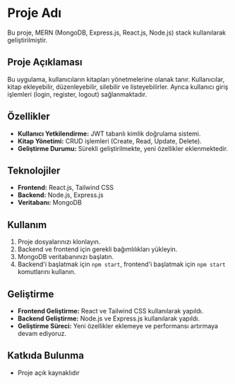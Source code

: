 # Proje Adı

Bu proje, MERN (MongoDB, Express.js, React.js, Node.js) stack kullanılarak geliştirilmiştir.

## Proje Açıklaması

Bu uygulama, kullanıcıların kitapları yönetmelerine olanak tanır. Kullanıcılar, kitap ekleyebilir, düzenleyebilir, silebilir ve listeyebilirler. Ayrıca kullanıcı giriş işlemleri (login, register, logout) sağlanmaktadır.

## Özellikler

- **Kullanıcı Yetkilendirme:** JWT tabanlı kimlik doğrulama sistemi.
- **Kitap Yönetimi:** CRUD işlemleri (Create, Read, Update, Delete).
- **Geliştirme Durumu:** Sürekli geliştirilmekte, yeni özellikler eklenmektedir.

## Teknolojiler

- **Frontend:** React.js, Tailwind CSS
- **Backend:** Node.js, Express.js
- **Veritabanı:** MongoDB

## Kullanım

1. Proje dosyalarınızı klonlayın.
2. Backend ve frontend için gerekli bağımlılıkları yükleyin.
3. MongoDB veritabanınızı başlatın.
4. Backend'i başlatmak için `npm start`, frontend'i başlatmak için `npm start` komutlarını kullanın.

## Geliştirme

- **Frontend Geliştirme:** React ve Tailwind CSS kullanılarak yapıldı.
- **Backend Geliştirme:** Node.js ve Express.js kullanılarak yapıldı.
- **Geliştirme Süreci:** Yeni özellikler eklemeye ve performansı artırmaya devam ediyoruz.

## Katkıda Bulunma

- Proje açık kaynaklıdır


